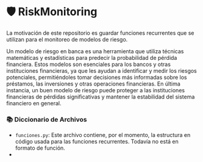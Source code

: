 # 🛡️ RiskMonitoring

La motivación de este repositorio es guardar funciones recurrentes que se utilizan para el monitoreo de modelos de riesgo.

Un modelo de riesgo en banca es una herramienta que utiliza técnicas matemáticas y estadísticas para predecir la probabilidad de pérdida financiera. Estos modelos son esenciales para los bancos y otras instituciones financieras, ya que les ayudan a identificar y medir los riesgos potenciales, permitiéndoles tomar decisiones más informadas sobre los préstamos, las inversiones y otras operaciones financieras. En última instancia, un buen modelo de riesgo puede proteger a las instituciones financieras de pérdidas significativas y mantener la estabilidad del sistema financiero en general.

### 📚 Diccionario de Archivos

* `funciones.py`: Este archivo contiene, por el momento, la estructura en código usada para las funciones recurrentes. Todavía no está en formato de función.
* 
